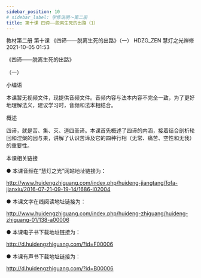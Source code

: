 ```yaml
---
sidebar_position: 10
# sidebar_label: 学修说明～第二册
title: 第十课 四谛——脱离生死的出路（1）
---
```

教材第二册 第十课 《四谛——脱离生死的出路》（一）
HDZG_ZEN 慧灯之光禅修 2021-10-05 01:53



《四谛——脱离生死的出路》

（一）

 小编语 

本课暂无视频文件，现提供音频文件。音频内容与法本内容不完全一致，为了更好地理解法义，建议学习时，音频和法本相结合。

概述


四谛，就是苦、集、灭、道四圣谛。本课首先概述了四谛的内涵，接着结合剖析轮回和涅槃的因与果，讲解了认识苦谛及它的四种行相（无常、痛苦、空性和无我）的重要性。




 



 本课相关链接 

●  本课音频在“慧灯之光”网站地址链接为：

http://www.huidengzhiguang.com/index.php/huideng-jiangtang/fofa-jianxiu/2016-07-21-09-19-14/1686-l02004



●  本课文字在线阅读地址链接为：

http://www.huidengzhiguang.com/index.php/huideng-zhiguang/huideng-zhiguang-01/138-a00006



●  本课电子书下载地址链接为：

http://d.huidengzhiguang.com/?id=F00006



●  本课有声书下载地址链接为：

http://d.huidengzhiguang.com/?id=B00006









